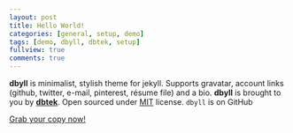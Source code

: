 ```yaml
---
layout: post
title: Hello World!
categories: [general, setup, demo]
tags: [demo, dbyll, dbtek, setup]
fullview: true
comments: true
---
```


**dbyll** is minimalist, stylish theme for jekyll. Supports gravatar, account links (github, twitter, e-mail, pinterest, résume file) and a bio.  **dbyll** is brought to you by **[dbtek](http://ismaildemirbilek.com)**. Open sourced under [MIT](http://opensource.org/licenses/MIT) license. `dbyll` is on GitHub

<a class="btn btn-default" href="https://github.com/dbtek/dbyll">Grab your copy now!</a>
